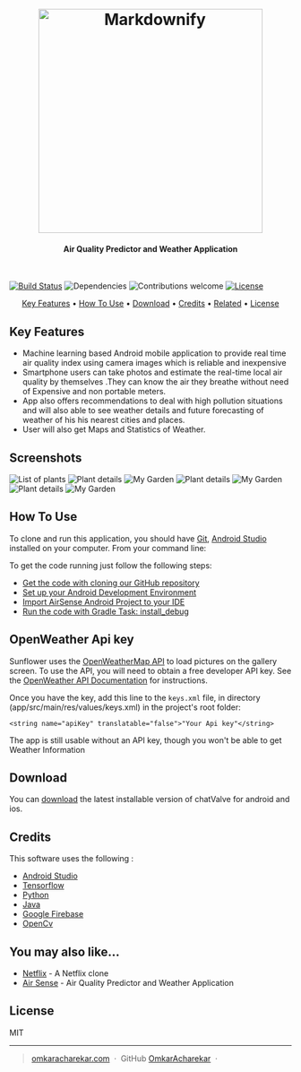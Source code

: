 <h1 align="center">
  <br>
  <img src="app/src/main/assets/images/2021-11-27 (5).png" alt="Markdownify" width="400"></a>
  
</h1>

<h4 align="center">Air Quality Predictor and Weather Application</h4>

&nbsp;&nbsp;&nbsp;&nbsp;&nbsp;&nbsp;&nbsp;&nbsp;&nbsp;&nbsp;&nbsp;&nbsp;&nbsp;&nbsp;&nbsp;&nbsp;&nbsp;&nbsp;&nbsp;&nbsp;&nbsp;&nbsp;&nbsp;&nbsp;&nbsp;&nbsp;&nbsp;

[![Build Status](https://img.shields.io/badge/build-passing-green)](https://img.shields.io/badge/build-passing-green)
![Dependencies](https://img.shields.io/badge/dependencies-up%20to%20date-brightgreen)
![Contributions welcome](https://img.shields.io/badge/contributions-welcome-orange.svg)
[![License](https://img.shields.io/badge/license-MIT-blue.svg)](https://opensource.org/licenses/MIT)

<p align="center">
  <a href="#key-features">Key Features</a> •
  <a href="#how-to-use">How To Use</a> •
  <a href="#download">Download</a> •
  <a href="#credits">Credits</a> •
  <a href="#related">Related</a> •
  <a href="#license">License</a>
</p>



## Key Features

* Machine learning based Android mobile application to provide real time air quality index using camera images which is reliable and inexpensive
* Smartphone users can take photos and estimate the real-time local air quality by themselves .They can know the air they breathe without need of Expensive and non portable meters.
* App also offers recommendations to deal with high pollution situations and will also able to see weather details and future forecasting of weather of his his nearest cities and places.
* User will also get Maps and Statistics of Weather.


Screenshots
-----------

![List of plants](https://github.com/OmkarAcharekar/AirSense/blob/master/app/src/main/assets/images/AQI.png)
![Plant details](https://github.com/OmkarAcharekar/AirSense/blob/master/app/src/main/assets/images/Dom.png)
![My Garden](https://github.com/OmkarAcharekar/AirSense/blob/master/app/src/main/assets/images/SAVINH.png)
![Plant details](https://github.com/OmkarAcharekar/AirSense/blob/master/app/src/main/assets/images/aas.png)
![My Garden](https://github.com/OmkarAcharekar/AirSense/blob/master/app/src/main/assets/images/map.png)
![Plant details](https://github.com/OmkarAcharekar/AirSense/blob/master/app/src/main/assets/images/na.png)
![My Garden](https://github.com/OmkarAcharekar/AirSense/blob/master/app/src/main/assets/images/uuu.png)




## How To Use

To clone and run this application, you should have [Git](https://git-scm.com/downloads), [Android Studio ](https://developer.android.com/studio) installed on your computer. From your command line:

To get the code running just follow the following steps:

- [Get the code with cloning our GitHub repository](https://help.github.com/articles/cloning-a-repository)
- [Set up your Android Development Environment](https://developer.android.com/topic/instant-apps/getting-started/setup.html)
- [Import AirSense Android Project to your IDE](https://developer.android.com/studio/projects/create-project.html#ImportAProject)
- [Run the code with Gradle Task: install_debug](https://developer.android.com/studio/run/index.html#gradle-console)

## OpenWeather Api key

Sunflower uses the [ OpenWeatherMap  API](https://openweathermap.org/api) to load pictures on the gallery
screen. To use the API, you will need to obtain a free developer API key. See the
[ OpenWeather  API Documentation](https://openweathermap.org/price) for instructions.

Once you have the key, add this line to the `keys.xml` file, in
directory (app/src/main/res/values/keys.xml) in the project's root folder:

```
<string name="apiKey" translatable="false">"Your Api key"</string>
```

The app is still usable without an API key, though you won't be able to get Weather Information



## Download

You can [download](https://github.com/amitmerchant1990/electron-markdownify/releases/tag/v1.2.0) the latest installable version of chatValve for android and ios.


## Credits

This software uses the following :

- [Android Studio](https://developer.android.com/studio)
- [Tensorflow](https://www.tensorflow.org/)
- [Python](https://www.python.org/)
- [Java](https://www.java.com/en/)
- [Google Firebase](https://firebase.google.com/)
- [OpenCv](https://opencv.org/)




## You may also like...

- [Netflix](https://github.com/amitmerchant1990/pomolectron) - A Netflix clone
- [Air Sense](https://github.com/amitmerchant1990/correo) - Air Quality Predictor and Weather Application


## License

MIT

---

> [omkaracharekar.com](https://www.amitmerchant.com) &nbsp;&middot;&nbsp;
> GitHub [OmkarAcharekar](https://github.com/OmkarAcharekar) &nbsp;&middot;&nbsp;
